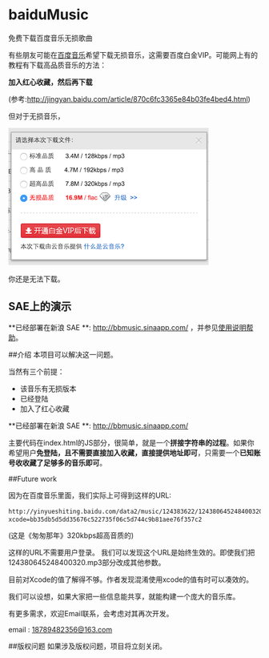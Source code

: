 # baiduMusic
免费下载百度音乐无损歌曲

有些朋友可能在[百度音乐](http://music.baidu.com/)希望下载无损音乐，这需要百度白金VIP。可能网上有的教程有下载高品质音乐的方法：


**加入红心收藏，然后再下载** 

(参考:http://jingyan.baidu.com/article/870c6fc3365e84b03fe4bed4.html)

但对于无损音乐，

![vip](vip.png)

你还是无法下载。


## SAE上的演示
**已经部署在新浪 SAE **: http://bbmusic.sinaapp.com/ ，并参见[使用说明帮助](http://bbmusic.sinaapp.com/help.html)。


##介绍
本项目可以解决这一问题。

当然有三个前提：

- 该音乐有无损版本
- 已经登陆
- 加入了红心收藏


**已经部署在新浪 SAE **: http://bbmusic.sinaapp.com/  



主要代码在index.html的JS部分，很简单，就是一个**拼接字符串的过程**。如果你希望用户**免登陆，且不需要直接加入收藏，直接提供地址即可**，只需要一个**已知账号收收藏了足够多的音乐即可**。

##Future work

因为在百度音乐里面，我们实际上可得到这样的URL:

```
http://yinyueshiting.baidu.com/data2/music/124383622/124380645248400320.mp3?xcode=bb35db5d5dd35676c522735f06c5d744c9b81aee76f357c2
```

(这是《匆匆那年》320kbps超高音质的)

这样的URL不需要用户登录。
我们可以发现这个URL是始终生效的。即使我们把124380645248400320.mp3部分改成其他参数。

目前对Xcode的值了解得不够。作者发现混淆使用xcode的值有时可以凑效的。


我们可以设想，如果大家把一些信息能共享，就能构建一个庞大的音乐库。


有更多需求，欢迎Email联系，会考虑对其再次开发。

email : 18789482356@163.com

##版权问题
如果涉及版权问题，项目将立刻关闭。
